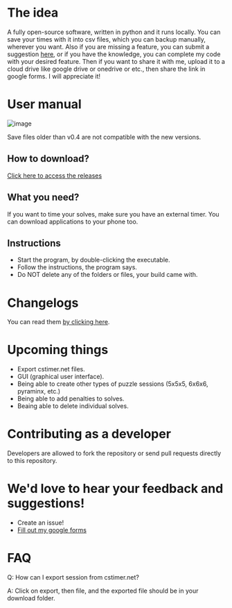 # The idea

A fully open-source software, written in python and it runs locally. You can save your times with it into csv files, which you can backup manually, wherever you want. Also if you are missing a feature, you can submit a suggestion [here](https://forms.gle/JajjEokWRGWQeieD9), or if you have the knowledge, you can complete my code with your desired feature. Then if you want to share it with me, upload it to a cloud drive like google drive or onedrive or etc., then share the link in google forms. I will appreciate it!

# User manual

![image](https://github.com/user-attachments/assets/885d2007-7ab2-428e-9b27-77b52d8e894d)

Save files older than v0.4 are not compatible with the new versions.

## How to download?

[Click here to access the releases](https://github.com/synexcoder01/synex_cubing_tools/releases)

## What you need?

If you want to time your solves, make sure you have an external timer. You can download applications to your phone too.

## Instructions

- Start the program, by double-clicking the executable.
- Follow the instructions, the program says.
- Do NOT delete any of the folders or files, your build came with.

# Changelogs

You can read them [by clicking here](https://github.com/synexcoder01/synex_cubing_tools/blob/main/CHANGELOGS.md).

# Upcoming things

- Export cstimer.net files.
- GUI (graphical user interface).
- Being able to create other types of puzzle sessions (5x5x5, 6x6x6, pyraminx, etc.)
- Being able to add penalties to solves.
- Beaing able to delete individual solves.

# Contributing as a developer

Developers are allowed to fork the repository or send pull requests directly to this repository.

# We'd love to hear your feedback and suggestions!

- Create an issue!
- [Fill out my google forms](https://forms.gle/JajjEokWRGWQeieD9)

# FAQ

Q: How can I export session from cstimer.net?

A: Click on export, then file, and the exported file should be in your download folder.
